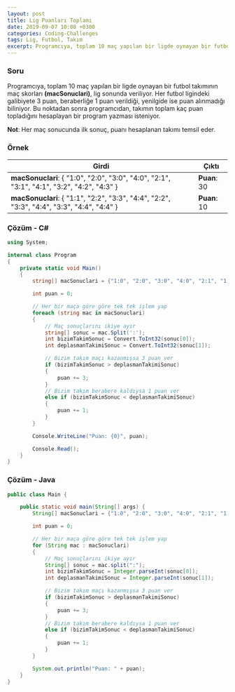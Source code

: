 ```yaml
---
layout: post
title: Lig Puanları Toplamı
date: 2019-09-07 10:08 +0300
categories: Coding-Challenges
tags: Lig, Futbol, Takım
excerpt: Programcıya, toplam 10 maç yapılan bir ligde oynayan bir futbol takımının maç skorları, lig sonunda veriliyor. Her futbol ligindeki galibiyete 3 puan, beraberliğe 1 puan verildiği, yenilgide ise puan alınmadığı biliniyor...
---
```

### Soru
Programcıya, toplam 10 maç yapılan bir ligde oynayan bir futbol takımının maç skorları **(macSonuclari)**, lig sonunda veriliyor. Her futbol ligindeki galibiyete 3 puan, beraberliğe 1 puan verildiği, yenilgide ise puan alınmadığı biliniyor. Bu noktadan sonra programcıdan, takımın toplam kaç puan topladığını hesaplayan bir program yazması isteniyor. 

**Not**: Her maç sonucunda ilk sonuç, puanı hesaplanan takımı temsil eder.

### Örnek

| Girdi                     | Çıktı                 |
|---------------------------|-----------------------|
| **macSonuclari**: { "1:0", "2:0", "3:0", "4:0", "2:1", "3:1", "4:1", "3:2", "4:2", "4:3" } | **Puan**: 30 |
| **macSonuclari**: { "1:1", "2:2", "3:3", "4:4", "2:2", "3:3", "4:4", "3:3", "4:4", "4:4" } | **Puan**: 10 |

### Çözüm - C#
```csharp
using System;

internal class Program
{
    private static void Main()
    {
        string[] macSonuclari = {"1:0", "2:0", "3:0", "4:0", "2:1", "1:3", "1:4", "2:3", "2:4", "3:4"};

        int puan = 0;

        // Her bir maça göre göre tek tek işlem yap
        foreach (string mac in macSonuclari)
        {
            // Maç sonuçlarını ikiye ayır
            string[] sonuc = mac.Split(':');
            int bizimTakimSonuc = Convert.ToInt32(sonuc[0]);
            int deplasmanTakimiSonuc = Convert.ToInt32(sonuc[1]);

            // Bizim takım maçı kazanmışsa 3 puan ver
            if (bizimTakimSonuc > deplasmanTakimiSonuc)
            {
                puan += 3;
            }
            // Bizim takım berabere kaldıysa 1 puan ver
            else if (bizimTakimSonuc < deplasmanTakimiSonuc)
            {
                puan += 1;
            }
        }

        Console.WriteLine("Puan: {0}", puan);

        Console.Read();
    }
}
```

### Çözüm - Java
```java
public class Main {

    public static void main(String[] args) {
        String[] macSonuclari = {"1:0", "2:0", "3:0", "4:0", "2:1", "1:3", "1:4", "2:3", "2:4", "3:4"};

        int puan = 0;

        // Her bir maça göre göre tek tek işlem yap
        for (String mac : macSonuclari)
        {
            // Maç sonuçlarını ikiye ayır
            String[] sonuc = mac.split(":");
            int bizimTakimSonuc = Integer.parseInt(sonuc[0]);
            int deplasmanTakimiSonuc = Integer.parseInt(sonuc[1]);

            // Bizim takım maçı kazanmışsa 3 puan ver
            if (bizimTakimSonuc > deplasmanTakimiSonuc)
            {
                puan += 3;
            }
            // Bizim takım berabere kaldıysa 1 puan ver
            else if (bizimTakimSonuc < deplasmanTakimiSonuc)
            {
                puan += 1;
            }
        }

        System.out.println("Puan: " + puan);
    }
}
```

